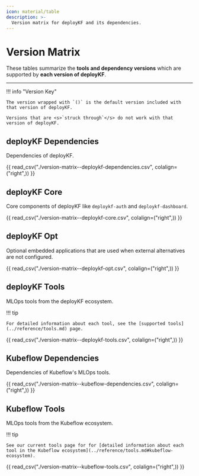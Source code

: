 ```yaml
---
icon: material/table
description: >-
  Version matrix for deployKF and its dependencies.
---
```


# Version Matrix

These tables summarize the __tools and dependency versions__ which are supported by __each version of deployKF__.

---

!!! info "Version Key"

    The version wrapped with `()` is the default version included with that version of deployKF.

    Versions that are <s>`struck through`</s> do not work with that version of deployKF.

## deployKF Dependencies

Dependencies of deployKF.

{{ read_csv("./version-matrix--deploykf-dependencies.csv", colalign=("right",)) }}

## deployKF Core

Core components of deployKF like `deploykf-auth` and `deploykf-dashboard`.

{{ read_csv("./version-matrix--deploykf-core.csv", colalign=("right",)) }}

## deployKF Opt

Optional embedded applications that are used when external alternatives are not configured.

{{ read_csv("./version-matrix--deploykf-opt.csv", colalign=("right",)) }}

## deployKF Tools

MLOps tools from the deployKF ecosystem.

!!! tip

    For detailed information about each tool, see the [supported tools](../reference/tools.md) page.

{{ read_csv("./version-matrix--deploykf-tools.csv", colalign=("right",)) }}

## Kubeflow Dependencies

Dependencies of Kubeflow's MLOps tools.

{{ read_csv("./version-matrix--kubeflow-dependencies.csv", colalign=("right",)) }}

## Kubeflow Tools

MLOps tools from the Kubeflow ecosystem.

!!! tip

    See our current tools page for for [detailed information about each tool in the Kubeflow ecosystem](../reference/tools.md#kubeflow-ecosystem).

{{ read_csv("./version-matrix--kubeflow-tools.csv", colalign=("right",)) }}